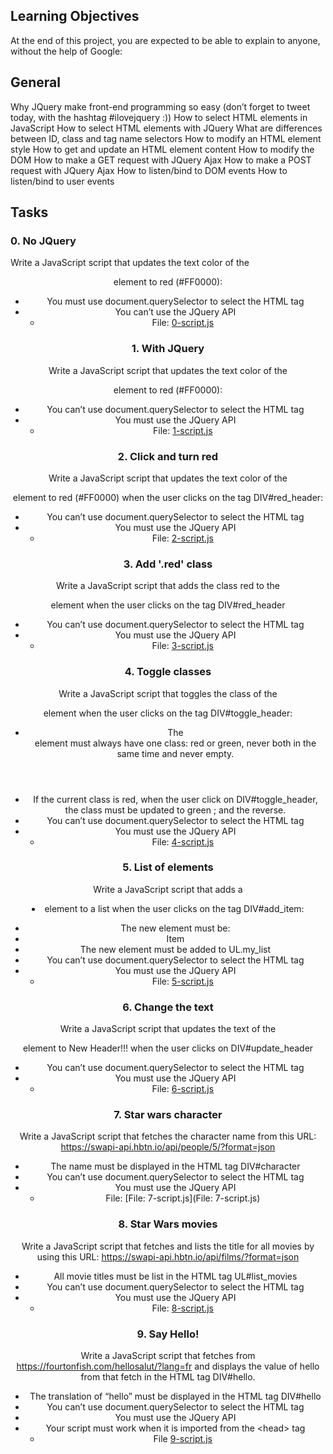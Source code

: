 ## Learning Objectives
At the end of this project, you are expected to be able to explain to anyone, without the help of Google:

## General
Why JQuery make front-end programming so easy (don’t forget to tweet today, with the hashtag #ilovejquery :))
How to select HTML elements in JavaScript
How to select HTML elements with JQuery
What are differences between ID, class and tag name selectors
How to modify an HTML element style
How to get and update an HTML element content
How to modify the DOM
How to make a GET request with JQuery Ajax
How to make a POST request with JQuery Ajax
How to listen/bind to DOM events
How to listen/bind to user events

## Tasks

### 0. No JQuery
Write a JavaScript script that updates the text color of the <header> element to red (#FF0000):
* You must use document.querySelector to select the HTML tag
* You can’t use the JQuery API
	* File: [0-script.js](0-script.js)

### 1. With JQuery
Write a JavaScript script that updates the text color of the <header> element to red (#FF0000):
* You can’t use document.querySelector to select the HTML tag
* You must use the JQuery API
	* File: [1-script.js](1-script.js)

### 2. Click and turn red
Write a JavaScript script that updates the text color of the <header> element to red (#FF0000) when the user clicks on the tag DIV#red_header:
* You can’t use document.querySelector to select the HTML tag
* You must use the JQuery API
	* File: [2-script.js](2-script.js)

### 3. Add '.red' class
Write a JavaScript script that adds the class red to the <header> element when the user clicks on the tag DIV#red_header

* You can’t use document.querySelector to select the HTML tag
* You must use the JQuery API
	* File: [3-script.js](3-script.js)

### 4. Toggle classes
Write a JavaScript script that toggles the class of the <header> element when the user clicks on the tag DIV#toggle_header:
* The <header> element must always have one class: red or green, never both in the same time and never empty.
* If the current class is red, when the user click on DIV#toggle_header, the class must be updated to green ; and the reverse.
* You can’t use document.querySelector to select the HTML tag
* You must use the JQuery API
	* File: [4-script.js](4-script.js)

### 5. List of elements
Write a JavaScript script that adds a <li> element to a list when the user clicks on the tag DIV#add_item:
* The new element must be: <li>Item</li>
* The new element must be added to UL.my_list
* You can’t use document.querySelector to select the HTML tag
* You must use the JQuery API
	* File: [5-script.js](5-script.js)

### 6. Change the text
Write a JavaScript script that updates the text of the <header> element to New Header!!! when the user clicks on DIV#update_header
* You can’t use document.querySelector to select the HTML tag
* You must use the JQuery API
	* File: [6-script.js](6-script.js)

### 7. Star wars character
Write a JavaScript script that fetches the character name from this URL: https://swapi-api.hbtn.io/api/people/5/?format=json
* The name must be displayed in the HTML tag DIV#character
* You can’t use document.querySelector to select the HTML tag
* You must use the JQuery API
	* File: [File: 7-script.js](File: 7-script.js)

### 8. Star Wars movies
Write a JavaScript script that fetches and lists the title for all movies by using this URL: https://swapi-api.hbtn.io/api/films/?format=json
* All movie titles must be list in the HTML tag UL#list_movies
* You can’t use document.querySelector to select the HTML tag
* You must use the JQuery API
	* File: [8-script.js](8-script.js)

### 9. Say Hello!
Write a JavaScript script that fetches from https://fourtonfish.com/hellosalut/?lang=fr and displays the value of hello from that fetch in the HTML tag DIV#hello.
* The translation of “hello” must be displayed in the HTML tag DIV#hello
* You can’t use document.querySelector to select the HTML tag
* You must use the JQuery API
* Your script must work when it is imported from the \<head> tag
	* File [9-script.js](9-script.js)
